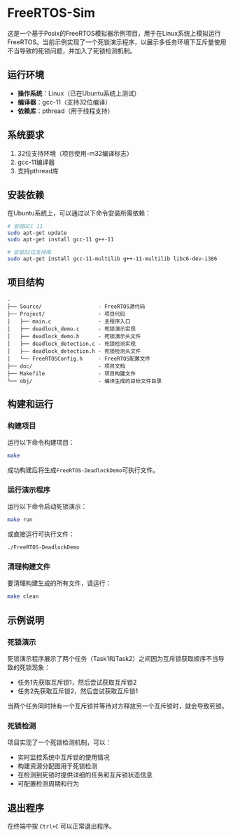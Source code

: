 # FreeRTOS-Sim

这是一个基于Posix的FreeRTOS模拟器示例项目，用于在Linux系统上模拟运行FreeRTOS。当前示例实现了一个死锁演示程序，以展示多任务环境下互斥量使用不当导致的死锁问题，并加入了死锁检测机制。

## 运行环境

- **操作系统**：Linux（已在Ubuntu系统上测试）
- **编译器**：gcc-11（支持32位编译）
- **依赖库**：pthread（用于线程支持）

## 系统要求

1. 32位支持环境（项目使用-m32编译标志）
2. gcc-11编译器
3. 支持pthread库

## 安装依赖

在Ubuntu系统上，可以通过以下命令安装所需依赖：

```bash
# 安装GCC 11
sudo apt-get update
sudo apt-get install gcc-11 g++-11

# 安装32位支持库
sudo apt-get install gcc-11-multilib g++-11-multilib libc6-dev-i386
```

## 项目结构

```
.
├── Source/                  - FreeRTOS源代码
├── Project/                 - 项目代码
│   ├── main.c               - 主程序入口
│   ├── deadlock_demo.c      - 死锁演示实现
│   ├── deadlock_demo.h      - 死锁演示头文件
│   ├── deadlock_detection.c - 死锁检测实现
│   ├── deadlock_detection.h - 死锁检测头文件
│   └── FreeRTOSConfig.h     - FreeRTOS配置文件
├── doc/                     - 项目文档
├── Makefile                 - 项目构建文件
└── obj/                     - 编译生成的目标文件目录
```

## 构建和运行

### 构建项目

运行以下命令构建项目：

```bash
make
```

成功构建后将生成`FreeRTOS-DeadlockDemo`可执行文件。

### 运行演示程序

运行以下命令启动死锁演示：

```bash
make run
```

或直接运行可执行文件：

```bash
./FreeRTOS-DeadlockDemo
```

### 清理构建文件

要清理构建生成的所有文件，请运行：

```bash
make clean
```

## 示例说明

### 死锁演示

死锁演示程序展示了两个任务（Task1和Task2）之间因为互斥锁获取顺序不当导致的死锁现象：

- 任务1先获取互斥锁1，然后尝试获取互斥锁2
- 任务2先获取互斥锁2，然后尝试获取互斥锁1

当两个任务同时持有一个互斥锁并等待对方释放另一个互斥锁时，就会导致死锁。

### 死锁检测

项目实现了一个死锁检测机制，可以：

- 实时监控系统中互斥锁的使用情况
- 构建资源分配图用于死锁检测
- 在检测到死锁时提供详细的任务和互斥锁状态信息
- 可配置检测周期和行为

## 退出程序

在终端中按 `Ctrl+C` 可以正常退出程序。
